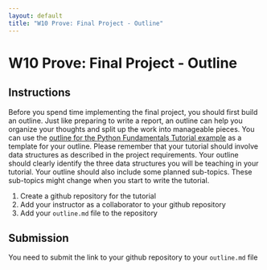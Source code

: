 ```yaml
---
layout: default
title: "W10 Prove: Final Project - Outline"
---
```


# W10 Prove: Final Project - Outline
## Instructions
Before you spend time implementing the final project, you should first build an outline. Just like preparing to write a report, an outline can help you organize your thoughts and split up the work into manageable pieces. You can use the [outline for the Python Fundamentals Tutorial example](https://github.com/byui-cse/cse212-csharp/blob/master/python_fundamentals/outline.md) as a template for your outline. Please remember that your tutorial should involve data structures as described in the project requirements. Your outline should clearly identify the three data structures you will be teaching in your tutorial. Your outline should also include some planned sub-topics. These sub-topics might change when you start to write the tutorial.

1. Create a github repository for the tutorial
2. Add your instructor as a collaborator to your github repository
3. Add your `outline.md` file to the repository

## Submission
You need to submit the link to your github repository to your `outline.md` file